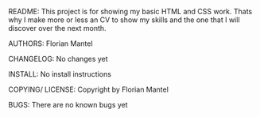 README:
This project is for showing my basic HTML and CSS work. Thats why I make more or less an CV to show my skills and the one that I will discover over the next month. 

AUTHORS:
Florian Mantel

CHANGELOG:
No changes yet

INSTALL:
No install instructions

COPYING/ LICENSE:
Copyright by Florian Mantel

BUGS:
There are no known bugs yet
